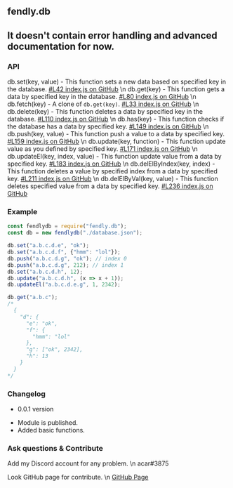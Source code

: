 ## fendly.db
It doesn't contain error handling and advanced documentation for now.
---

### API
db.set(key, value) - This function sets a new data based on specified key in the database. [#L42 index.js on GitHub](https://github.com/acarrr/fendly.db/blob/master/index.js#L42)
\n
db.get(key) - This function gets a data by specified key in the database. [#L80 index.js on GitHub](https://github.com/acarrr/fendly.db/blob/master/index.js#L80)
\n
db.fetch(key) - A clone of `db.get(key)`. [#L33 index.js on GitHub](https://github.com/acarrr/fendly.db/blob/master/index.js#L33)
\n
db.delete(key) - This function deletes a data by specified key in the database. [#L110 index.js on GitHub](https://github.com/acarrr/fendly.db/blob/master/index.js#L110)
\n
db.has(key) - This function checks if the database has a data by specified key. [#L149 index.js on GitHub](https://github.com/acarrr/fendly.db/blob/master/index.js#L149)
\n
db.push(key, value) - This function push a value to a data by specified key. [#L159 index.js on GitHub](https://github.com/acarrr/fendly.db/blob/master/index.js#L159)
\n
db.update(key, function) - This function update value as you defined by specified key. [#L171 index.js on GitHub](https://github.com/acarrr/fendly.db/blob/master/index.js#L171)
\n
db.updateEl(key, index, value) - This function update value from a data by specified key. [#L183 index.js on GitHub](https://github.com/acarrr/fendly.db/blob/master/index.js#L183)
\n
db.delElByIndex(key, index) - This function deletes a value by specified index from a data by specified key. [#L211 index.js on GitHub](https://github.com/acarrr/fendly.db/blob/master/index.js#L211)
\n
db.delElByVal(key, value) - This function deletes specified value from a data by specified key. [#L236 index.js on GitHub](https://github.com/acarrr/fendly.db/blob/master/index.js#L236)

### Example
```js
const fendlydb = require("fendly.db");
const db = new fendlydb("./database.json");

db.set("a.b.c.d.e", "ok");
db.set("a.b.c.d.f", {"hmm": "lol"});
db.push("a.b.c.d.g", "ok"); // index 0
db.push("a.b.c.d.g", 212); // index 1
db.set("a.b.c.d.h", 12);
db.update("a.b.c.d.h", (x => x + 1));
db.updateEl("a.b.c.d.e.g", 1, 2342);

db.get("a.b.c");
/*
  {
    "d": {
      "e": "ok",
      "f": {
        "hmm": "lol"
      },
      "g": ["ok", 2342],
      "h": 13
    }
  }
*/
```

### Changelog
+ 0.0.1 version
- Module is published.
- Added basic functions.

### Ask questions & Contribute
Add my Discord account for any problem.
\n
acar#3875

Look GitHub page for contribute.
\n
[GitHub Page](https://github.com/acarrr/fendly.db)
